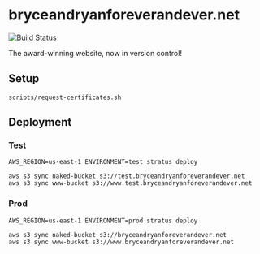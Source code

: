 # bryceandryanforeverandever.net

[![Build Status](https://cloud.drone.io/api/badges/72636c/bryceandryanforeverandever.net/status.svg)](https://cloud.drone.io/72636c/bryceandryanforeverandever.net)

The award-winning website, now in version control!

## Setup

```shell
scripts/request-certificates.sh
```

## Deployment

### Test

```shell
AWS_REGION=us-east-1 ENVIRONMENT=test stratus deploy

aws s3 sync naked-bucket s3://test.bryceandryanforeverandever.net
aws s3 sync www-bucket s3://www.test.bryceandryanforeverandever.net
```

### Prod

```shell
AWS_REGION=us-east-1 ENVIRONMENT=prod stratus deploy

aws s3 sync naked-bucket s3://bryceandryanforeverandever.net
aws s3 sync www-bucket s3://www.bryceandryanforeverandever.net
```
